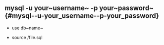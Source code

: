 ## mysql -u your~username~ -p your~password~ {#mysql--u-your_username--p-your_password}

- use db~name~

- source /file.sql
